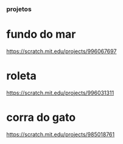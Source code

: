 ### projetos

# fundo do mar
https://scratch.mit.edu/projects/996067697

# roleta
https://scratch.mit.edu/projects/996031311

# corra do gato
https://scratch.mit.edu/projects/985018761
